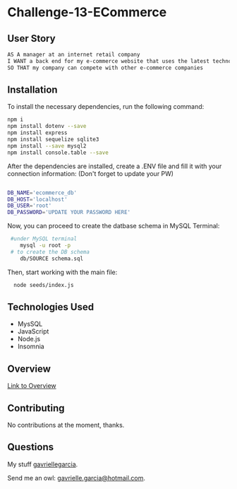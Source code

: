 # Challenge-13-ECommerce

## User Story
 ```bash
AS A manager at an internet retail company
I WANT a back end for my e-commerce website that uses the latest technologies
SO THAT my company can compete with other e-commerce companies
```

## Installation
  To install the necessary dependencies, run the following command:
  
```bash
npm i
npm install dotenv --save
npm install express
npm install sequelize sqlite3
npm install --save mysql2
npm install console.table --save
```

After the dependencies are installed, create a .ENV file and fill it with your connection information:
(Don't forget to update your PW)

```bash

DB_NAME='ecommerce_db'
DB_HOST='localhost'
DB_USER='root'
DB_PASSWORD='UPDATE YOUR PASSWORD HERE'

```

Now, you can proceed to create the datbase schema in MySQL Terminal:

```bash
 #under MySQL terminal
    mysql -u root -p
 # to create the DB schema
    db/SOURCE schema.sql
```

Then, start working with the main file:

```bash
  node seeds/index.js
```

## Technologies Used
- MysSQL
- JavaScript
- Node.js
- Insomnia
 

 ## Overview 
 [Link to Overview](https://app.screencast.com/ZPasf540bKof0?conversation=snXTY3snFyCtXjppgx1JI8)


 
## Contributing 
No contributions at the moment, thanks.
 
 
## Questions
  My stuff [gavriellegarcia](https://github.com/gavriellegarcia).

  Send me an owl: gavrielle.garcia@hotmail.com.  